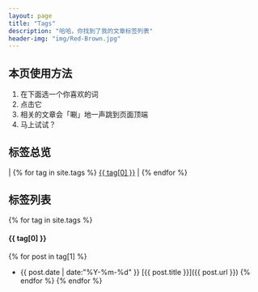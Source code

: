 ```yaml
---
layout: page
title: "Tags"
description: "哈哈，你找到了我的文章标签列表"  
header-img: "img/Red-Brown.jpg"  
---
```


## 本页使用方法

1. 在下面选一个你喜欢的词
2. 点击它
3. 相关的文章会「唰」地一声跳到页面顶端
4. 马上试试？

## 标签总览

<div id='tag_cloud'>| 
{% for tag in site.tags %}
<a href="#{{ tag[0] }}" title="{{ tag[0] }}" rel="{{ tag[1].size }}">{{ tag[0] }}</a> | 
{% endfor %}
</div>

## 标签列表

{% for tag in site.tags %}
#### {{ tag[0] }}
{% for post in tag[1] %}
+ {{ post.date | date:"%Y-%m-%d" }} [{{ post.title }}]({{ post.url }})
{% endfor %}
{% endfor %}

<style>
  p {
    margin: 0
  }
</style>

<script src="/media/js/jquery.tagcloud.js" type="text/javascript" charset="utf-8"></script> 
<script language="javascript">
$.fn.tagcloud.defaults = {
    size: {start: 1, end: 1, unit: 'em'},
      color: {start: '#f8e0e6', end: '#ff3333'}
};

$(function () {
    $('#tag_cloud a').tagcloud();
});
</script>
